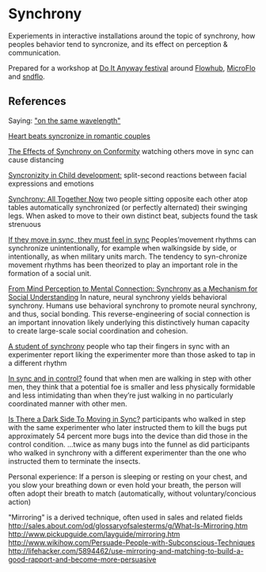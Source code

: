 Synchrony
=========
Experiements in interactive installations around the topic of synchrony,
how peoples behavior tend to syncronize, and its effect on perception &
communication.

Prepared for a workshop at [Do It Anyway festival](http://www.opensourcingfestivals.eu/events/do-it-anyway-festival-sheffield-uk)
around [Flowhub](http://flowhub.io), [MicroFlo](http://microflo) and [sndflo](http://github.com/jonnor/sndflo).

References
-----------

Saying: ["on the same wavelength"](http://www.urbandictionary.com/define.php?term=on+the+same+wavelength)

[Heart beats syncronize in romantic couples](http://www.futurity.org/heart-beats-sync-up-in-romantic-couples)

[The Effects of Synchrony on Conformity](https://www.psychologytoday.com/blog/ulterior-motives/201501/the-effects-synchrony-conformity)
watching others move in sync can cause distancing

[Syncronizity in Child development:](http://www.ask.com/world-view/synchrony-child-development-21ed4a3957d1899b)
split-second reactions between facial expressions and emotions

[Synchrony: All Together Now](https://www.psychologytoday.com/articles/200609/synchrony-all-together-now)
two people sitting opposite each other atop tables
automatically synchronized (or perfectly alternated) their swinging legs.
When asked to move to their own distinct beat, subjects found the task strenuous

[If they move in sync, they must feel in sync](http://www.academia.edu/342927/If_They_Move_in_Sync_They_Must_Feel_in_Sync_Movement_Synchrony_Leads_to_Attributions_of_Rapport_and_Entitativity)
Peoples’movement rhythms can synchronize unintentionally,
for example when walkingside by side, or intentionally, as when military units march.
The tendency to syn-chronize movement rhythms has been theorized to
play an important role in the formation of a social unit.

[From Mind Perception to Mental Connection: Synchrony as a Mechanism for Social Understanding](http://onlinelibrary.wiley.com/doi/10.1111/j.1751-9004.2012.00450.x/abstract)
 In nature, neural synchrony yields behavioral synchrony.
Humans use behavioral synchrony to promote neural synchrony, and thus, social bonding.
This reverse-engineering of social connection is an important innovation
likely underlying this distinctively human capacity to create large-scale social coordination and cohesion.

[A student of synchrony](http://www.apa.org/gradpsych/2012/03/synchrony.aspx)
people who tap their fingers in sync with an experimenter report
liking the experimenter more than those asked to tap in a different rhythm

[In sync and in control?](http://newsroom.ucla.edu/releases/in-sync-and-in-control)
found that when men are walking in step with other men,
they think that a potential foe is smaller and less physically
formidable and less intimidating than when they’re just walking in
no particularly coordinated manner with other men.

[Is There a Dark Side To Moving in Sync?](http://www.marshall.usc.edu/news/releases/2012/there-dark-side-moving-sync)
participants who walked in step with the same experimenter
who later instructed them to kill the bugs put approximately 54 percent more bugs
into the device than did those in the control condition.
...twice as many bugs into the funnel as did participants who walked in synchrony with
a different experimenter than the one who instructed them to terminate the insects.


Personal experience:
If a person is sleeping or resting on your chest,
and you slow your breathing down or even hold your breath,
the person will often adopt their breath to match
(automatically, without voluntary/concious action)


"Mirroring" is a derived technique, often used in sales and related fields
http://sales.about.com/od/glossaryofsalesterms/g/What-Is-Mirroring.htm
http://www.pickupguide.com/layguide/mirroring.htm
http://www.wikihow.com/Persuade-People-with-Subconscious-Techniques
http://lifehacker.com/5894462/use-mirroring-and-matching-to-build-a-good-rapport-and-become-more-persuasive

